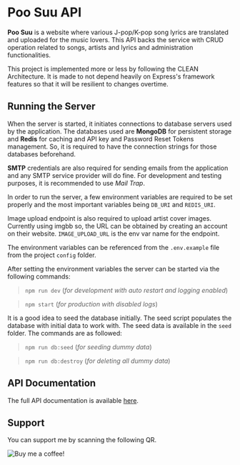 # Poo Suu API

**Poo Suu** is a website where various J-pop/K-pop song lyrics are translated and uploaded for the music lovers. This API backs the service with CRUD operation related to songs, artists and lyrics and administration functionalities.

This project is implemented more or less by following the CLEAN Architecture. It is made to not depend heavily on Express's framework features so that it will be resilient to changes overtime.

## Running the Server

When the server is started, it initiates connections to database servers used by the application. The databases used are **MongoDB** for persistent storage and **Redis** for caching and API key and Password Reset Tokens management. So, it is required to have the connection strings for those databases beforehand.

**SMTP** credentials are also required for sending emails from the application and any SMTP service provider will do fine. For development and testing purposes, it is recommended to use _Mail Trap_.

In order to run the server, a few environment variables are required to be set properly and the most important variables being `DB_URI` and `REDIS_URI`.

Image upload endpoint is also required to upload artist cover images. Currently using imgbb so, the URL can be obtained by creating an account on their website. `IMAGE_UPLOAD_URL` is the env var name for the endpoint.

The environment variables can be referenced from the `.env.example` file from the project `config` folder.

After setting the environment variables the server can be started via the following commands:

> `npm run dev` (_for development with auto restart and logging enabled_)

> `npm start` (_for production with disabled logs_)

It is a good idea to seed the database initially. The seed script populates the database with initial data to work with. The seed data is available in the `seed` folder. The commands are as followed:

> `npm run db:seed` (_for seeding dummy data_)

> `npm run db:destroy` (_for deleting all dummy data_)

## API Documentation

The full API documentation is available [here](https://documenter.getpostman.com/view/8103362/UVXerxrb).

## Support

You can support me by scanning the following QR.

<p align="left">
   <img src="https://bit.ly/3ICIOfv" alt="Buy me a coffee!"/>
</p>
